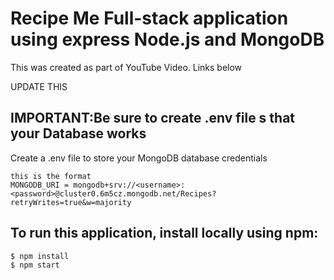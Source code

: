 # Recipe Me Full-stack application using express Node.js and MongoDB

This was created as part of YouTube Video. Links below

UPDATE THIS

## IMPORTANT:Be sure to create .env file s that your Database works
Create a .env file to store your MongoDB database credentials

```
this is the format
MONGODB_URI = mongodb+srv://<username>:<password>@cluster0.6m5cz.mongodb.net/Recipes?retryWrites=true&w=majority
```

## To run this application, install locally using npm:

```
$ npm install
$ npm start
```